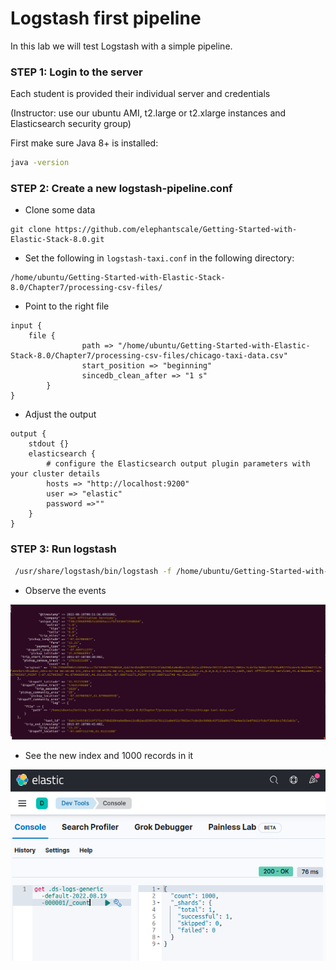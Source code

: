 # Logstash first pipeline

In this lab we will test Logstash with a simple pipeline.


### STEP 1: Login to the server

Each student is provided their individual server and credentials

(Instructor: use our ubuntu AMI, t2.large or t2.xlarge instances and Elasticsearch security group)

First make sure Java 8+ is installed:

```bash
java -version
```

### STEP 2: Create a new logstash-pipeline.conf


* Clone some data
```shell
git clone https://github.com/elephantscale/Getting-Started-with-Elastic-Stack-8.0.git
```


* Set the following in `logstash-taxi.conf` in the following directory:

```text
/home/ubuntu/Getting-Started-with-Elastic-Stack-8.0/Chapter7/processing-csv-files/
```
* Point to the right file

```text
input {
    file {
                path => "/home/ubuntu/Getting-Started-with-Elastic-Stack-8.0/Chapter7/processing-csv-files/chicago-taxi-data.csv"
                start_position => "beginning"
                sincedb_clean_after => "1 s"
        }
}
```

* Adjust the output

```text
output {
    stdout {}
    elasticsearch {
        # configure the Elasticsearch output plugin parameters with your cluster details
        hosts => "http://localhost:9200"
        user => "elastic"
        password =>""
    }
}

```
### STEP 3: Run logstash

```bash
 /usr/share/logstash/bin/logstash -f /home/ubuntu/Getting-Started-with-Elastic-Stack-8.0/Chapter7/processing-csv-files/logstash-taxi.conf 
```

* Observe the events

![](../images/29.png)

* See the new index and 1000 records in it

![](../images/30.png)


